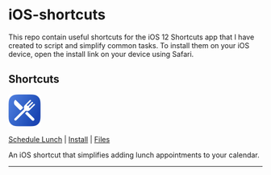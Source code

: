 # iOS-shortcuts
This repo contain useful shortcuts for the iOS 12 Shortcuts app that I have created to script and simplify common tasks. To install them on your iOS device, open the install link on your device using Safari.

## Shortcuts

![Schedule Lunch shortcut icon](https://raw.githubusercontent.com/jmaxwilson/iOs-shortcuts/master/schedule-lunch/icons/icon-64x64.png)

[Schedule Lunch](./schedule-lunch/README.md) | [Install](https://raw.githubusercontent.com/jmaxwilson/iOS-shortcuts/master/schedule-lunch/Schedule%20Lunch.shortcut) | [Files](./schedule-lunch/)

An iOS shortcut that simplifies adding lunch appointments to your calendar.

---
